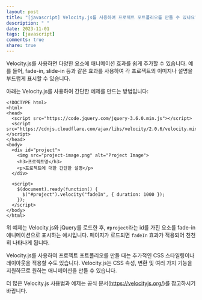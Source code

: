 ```yaml
---
layout: post
title: "[javascript] Velocity.js를 사용하여 프로젝트 포트폴리오를 만들 수 있나요?"
description: " "
date: 2023-11-01
tags: [javascript]
comments: true
share: true
---
```


Velocity.js를 사용하면 다양한 요소에 애니메이션 효과를 쉽게 추가할 수 있습니다. 예를 들어, fade-in, slide-in 등과 같은 효과를 사용하여 각 프로젝트의 이미지나 설명을 부드럽게 표시할 수 있습니다.

아래는 Velocity.js를 사용하여 간단한 예제를 만드는 방법입니다:

```
<!DOCTYPE html>
<html>
<head>
  <script src="https://code.jquery.com/jquery-3.6.0.min.js"></script>
  <script src="https://cdnjs.cloudflare.com/ajax/libs/velocity/2.0.6/velocity.min.js"></script>
</head>
<body>
  <div id="project">
    <img src="project-image.png" alt="Project Image">
    <h3>프로젝트명</h3>
    <p>프로젝트에 대한 간단한 설명</p>
  </div>

  <script>
    $(document).ready(function() {
      $("#project").velocity("fadeIn", { duration: 1000 });
    });
  </script>
</body>
</html>
```

위 예제는 Velocity.js와 jQuery를 로드한 후, `#project`라는 id를 가진 요소를 fade-in 애니메이션으로 표시하는 예시입니다. 페이지가 로드되면 `fadeIn` 효과가 적용되어 천천히 나타나게 됩니다.

Velocity.js를 사용하여 프로젝트 포트폴리오를 만들 때는 추가적인 CSS 스타일링이나 레이아웃을 적용할 수도 있습니다. Velocity.js는 CSS 속성, 변환 및 여러 가지 기능을 지원하므로 원하는 애니메이션을 만들 수 있습니다.

더 많은 Velocity.js 사용법과 예제는 공식 문서(https://velocityjs.org/)를 참고하시기 바랍니다.